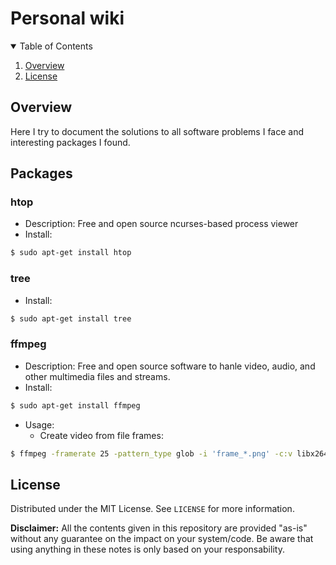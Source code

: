 # Personal wiki

<!-- TABLE OF CONTENTS -->
<details open="open">
  <summary>Table of Contents</summary>
  <ol>
    <li>
      <a href="#overview">Overview</a>
    </li>
    <li>
      <a href="#license">License</a>
    </li>
  </ol>
</details>

## Overview

Here I try to document the solutions to all software problems I face and interesting packages I found.

## Packages

### htop
- Description: Free and open source ncurses-based process viewer
- Install:
```sh
$ sudo apt-get install htop
```
### tree
- Install:
```sh
$ sudo apt-get install tree
```

### ffmpeg
- Description: Free and open source software to hanle video, audio, and other multimedia files and streams.
- Install:
```sh
$ sudo apt-get install ffmpeg
```
- Usage:
  - Create video from file frames:
```sh
$ ffmpeg -framerate 25 -pattern_type glob -i 'frame_*.png' -c:v libx264 -crf 20 -pix_fmt yuv420p -vcodec mpeg4 video.mp4
```

## License

Distributed under the MIT License. See `LICENSE` for more information.

**Disclaimer:** All the contents given in this repository are provided "as-is" without any guarantee on the impact on your system/code. 
Be aware that using anything in these notes is only based on your responsability.
